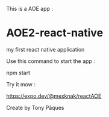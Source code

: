 
This is a AOE app :

# AOE2-react-native
my first react native application

Use this command to start the app :

npm start


Try it mow :

https://expo.dev/@mexknak/reactAOE

Create by Tony Pâques
